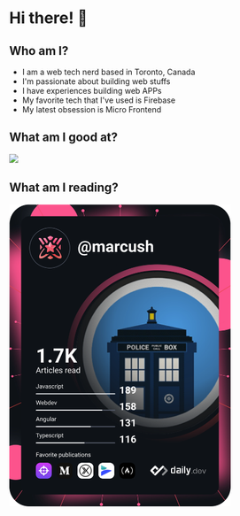 # Hi there! 👋️

## Who am I?

- I am a web tech nerd based in Toronto, Canada
- I'm passionate about building web stuffs
- I have experiences building web APPs
- My favorite tech that I've used is Firebase
- My latest obsession is Micro Frontend

## What am I good at?

<img src="https://github.com/marcusho21/marcusho21/blob/main/tags.svg" width="auto" height="auto"
/>

## What am I reading?

<a href="https://app.daily.dev/marcusho21">
	<img src="https://github.com/marcusho21/marcusho21/blob/main/devcard.svg" alt="Marcus Ho's Dev Card" width="400px"/>
</a>
